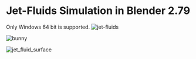 # Jet-Fluids Simulation in Blender 2.79
Only Windows 64 bit is supported.
![jet-fluids](https://user-images.githubusercontent.com/7983249/50425066-a47cf700-0880-11e9-81d1-ca963aaa3177.gif)

![bunny](https://user-images.githubusercontent.com/7983249/50449997-05b5d080-093c-11e9-8c10-417458fba850.gif)

![jet_fluid_surface](https://user-images.githubusercontent.com/7983249/50455216-ac5e9900-095d-11e9-92ae-ffa497b34bba.jpg)